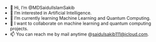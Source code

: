 - 👋 Hi, I’m @MDSaidulIslamSakib
- 👀 I’m interested in Artificial Intelligence.
- 🌱 I’m currently learning Machine Learning and Quantum Computing.
- 💞️ I want to collaborate on machine learning and quantum computing projects.
- 📫 You can reach me by mail anytime @saidulsakib111@icloud.com. 

<!---
MDSaidulIslamSakib/MDSaidulIslamSakib is a ✨ particular ✨ repository because its `README.md` (this file) appears on your GitHub profile.
You can click the Preview link to take a look at your changes.
--->
